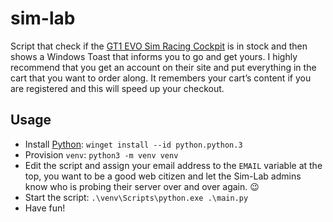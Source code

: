 # sim-lab

Script that check if the [GT1 EVO Sim Racing Cockpit] is in stock and then shows a Windows Toast that informs you to go and get yours. I highly recommend
that you get an account on their site and put everything in the cart that you want to order along. It remembers your cart’s content if you are registered
and this will speed up your checkout.

## Usage

- Install [Python](https://www.python.org/downloads/windows/): `winget install --id python.python.3`
- Provision `venv`: `python3 -m venv venv`
- Edit the script and assign your email address to the `EMAIL` variable at the top, you want to be a good web citizen and let the Sim-Lab admins know who
  is probing their server over and over again. 😉
- Start the script: `.\venv\Scripts\python.exe .\main.py`
- Have fun!

[GT1 EVO Sim Racing Cockpit]: https://sim-lab.eu/shop/product/slc001-gt1-evo-sim-racing-cockpit-446?category=138
